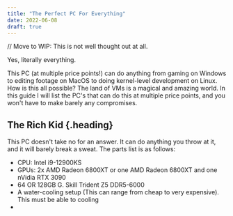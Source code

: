 ```yaml
---
title: "The Perfect PC For Everything"
date: 2022-06-08
draft: true
---
```


// Move to WIP: This is not well thought out at all.

Yes, literally everything.

This PC (at multiple price points!) can do anything from gaming on Windows to
editing footage on MacOS to doing kernel-level development on Linux. How is this
all possible? The land of VMs is a magical and amazing world. In this guide I will
list the PC's that can do this at multiple price points, and you won't have to make
barely any compromises.

## The Rich Kid {.heading}

This PC doesn't take no for an answer. It can do anything you throw at it, and it will
barely break a sweat. The parts list is as follows:

- CPU: Intel i9-12900KS
- GPUs: 2x AMD Radeon 6800XT or one AMD Radeon 6800XT and one nVidia RTX 3090
- 64 OR 128GB G. Skill Trident Z5 DDR5-6000
- A water-cooling setup (This can range from cheap to very expensive). This must be able to cooling
-  
